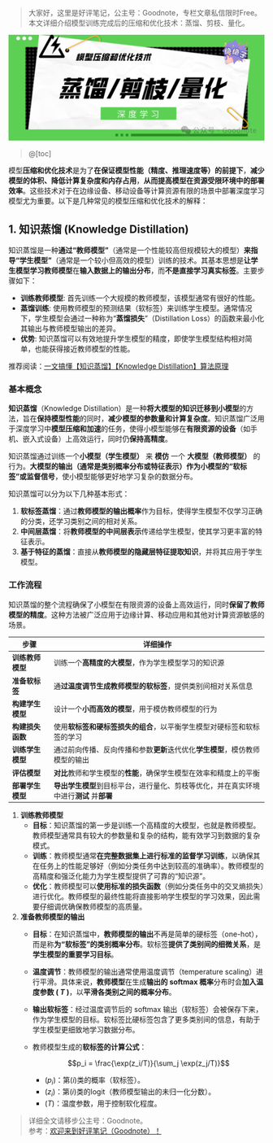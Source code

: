 ﻿> 大家好，这里是好评笔记，公主号：Goodnote，专栏文章私信限时Free。本文详细介绍模型训练完成后的压缩和优化技术：蒸馏、剪枝、量化。

![在这里插入图片描述](https://github.com/GoodnoteX/Ai_Interview/blob/main/深度学习笔记/image/13.png)



> @[toc]


模型**压缩和优化技术**是为了**在保证模型性能（精度、推理速度等）的前提下**，**减少模型的体积、降低计算复杂度和内存占用**，**从而提高模型在资源受限环境中的部署效率**。这些技术对于在边缘设备、移动设备等计算资源有限的场景中部署深度学习模型尤为重要。以下是几种常见的模型压缩和优化技术的解释：

## 1. 知识蒸馏 (Knowledge Distillation)
知识蒸馏是一种**通过“教师模型”**（通常是一个性能较高但规模较大的模型）**来指导“学生模型”**（通常是一个较小但高效的模型）训练的技术。其基本思想是**让学生模型学习教师模型**在**输入数据上的输出分布**，而**不是直接学习真实标签**。主要步骤如下：
- **训练教师模型**: 首先训练一个大规模的教师模型，该模型通常有很好的性能。
- **蒸馏训练**: 使用教师模型的预测结果（软标签）来训练学生模型。通常情况下，学生模型会通过一种称为“**蒸馏损失**”（Distillation Loss）的函数来最小化其输出与教师模型输出的差异。
- **优势**: 知识蒸馏可以有效地提升学生模型的精度，即使学生模型结构相对简单，也能获得接近教师模型的性能。

推荐阅读：[一文搞懂【知识蒸馏】【Knowledge Distillation】算法原理
](https://blog.csdn.net/weixin_43694096/article/details/127505946?ops_request_misc=%257B%2522request%255Fid%2522%253A%25224903962E-CC1D-49B4-818C-F7E44423FA48%2522%252C%2522scm%2522%253A%252220140713.130102334.pc%255Fblog.%2522%257D&request_id=4903962E-CC1D-49B4-818C-F7E44423FA48&biz_id=0&utm_medium=distribute.pc_search_result.none-task-blog-2~blog~first_rank_ecpm_v1~hot_rank-5-127505946-null-null.nonecase&utm_term=%E7%9F%A5%E8%AF%86%E8%92%B8%E9%A6%8F&spm=1018.2226.3001.4450)

### 基本概念

**知识蒸馏**（Knowledge Distillation）是一种**将大模型的知识迁移到小模型**的方法，旨在**保持模型性能**的同时，**减少模型的参数量和计算复杂度**。知识蒸馏广泛用于深度学习中**模型压缩和加速**的任务，使得小模型能够在**有限资源的设备**（如手机、嵌入式设备）上高效运行，同时仍**保持高精度**。

知识蒸馏通过训练一个**小模型（学生模型）** 来 **模仿** 一个 **大模型（教师模型）** 的行为。**大模型的输出（通常是类别概率分布或特征表示）作为小模型的“软标签”或监督信号**，使小模型能够更好地学习复杂的数据分布。

知识蒸馏可以分为以下几种基本形式：

1. **软标签蒸馏**：通过**教师模型的输出概率**作为目标，使得学生模型不仅学习正确的分类，还学习类别之间的相对关系。
2. **中间层蒸馏**：将**教师模型的中间层表示**传递给学生模型，使其学习更丰富的特征表示。
3. **基于特征的蒸馏**：直接从**教师模型的隐藏层特征提取知识**，并将其应用于学生模型。

### 工作流程
知识蒸馏的整个流程确保了小模型在有限资源的设备上高效运行，同时**保留了教师模型的精度**。这种方法被广泛应用于边缘计算、移动应用和其他对计算资源敏感的场景。

| 步骤           | 详细操作                                                                                           |
|----------------|----------------------------------------------------------------------------------------------------|
| **训练教师模型**  | 训练一个**高精度的大模型**，作为学生模型学习的知识源                                                 |
| **准备软标签**    | 通**过温度调节生成教师模型的软标签**，提供类别间相对关系信息                                         |
| **构建学生模型**  | 设计一个**小而高效的模型**，用于模仿教师模型的行为                                                   |
| **构建损失函数**  | 使用**软标签和硬标签损失的组合**，以平衡学生模型对硬标签和软标签的学习                               |
| **训练学生模型**  | 通过前向传播、反向传播和参数**更新**迭代优化**学生模型**，模仿教师模型的输出                            |
| **评估模型**      | **对比**教师和学生模型的**性能**，确保学生模型在效率和精度上的平衡                                       |
| **部署学生模型**  | **导出学生模型**到目标平台，进行量化、剪枝等优化，并在真实环境中进行**测试**  并**部署**                           |


1. **训练教师模型**
   - **目标**：知识蒸馏的第一步是训练一个高精度的大模型，也就是教师模型。教师模型通常具有较大的参数量和复杂的结构，能有效学习到数据的复杂模式。
   - **训练**：教师模型通常**在完整数据集上进行标准的监督学习训练**，以确保其在任务上的性能足够好（例如分类任务中达到较高的准确率）。教师模型的高精度和强泛化能力为学生模型提供了可靠的“知识源”。
   - **优化**：教师模型可以**使用标准的损失函数**（例如分类任务中的交叉熵损失）进行优化。教师模型的最终性能将直接影响学生模型的学习效果，因此需要仔细调优确保教师模型的高质量。
2. **准备教师模型的输出**
   - **目标**：在知识蒸馏中，**教师模型的输出**不再是简单的硬标签（one-hot），而是称**为“软标签”的类别概率分布**。软标签**提供了类别间的细微关系**，是**学生模型的重要学习目标**。
   - **温度调节**：教师模型的输出通常使用温度调节（temperature scaling）进行平滑。具体来说，**教师模型**在生成**输出的 softmax 概率**分布时会**加入温度参数 \( $T$ \)**，以**平滑各类别之间的概率分布**。
   - **输出软标签**：经过温度调节后的 softmax 输出（软标签）会被保存下来，作为学生模型的目标。软标签比硬标签包含了更多类别间的信息，有助于学生模型更细致地学习数据分布。
   - 教师模型生成的**软标签的计算公式**：

     $$p_i = \frac{\exp(z_i/T)}{\sum_j \exp(z_j/T)}$$
       - $(p_i)$：第$(i)$类的概率（软标签）。
       - $(z_i)$：第$(i)$类的logit（教师模型输出的未归一化分数）。
       - $(T)$：温度参数，用于控制软化程度。



> 详细全文请移步公主号：Goodnote。  
参考：[欢迎来到好评笔记（Goodnote）！](https://mp.weixin.qq.com/s/lCcceUHTrM7wOjnxkfrFsQ)

